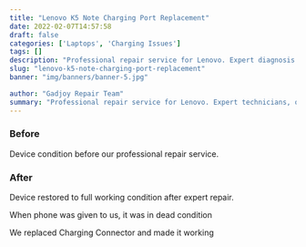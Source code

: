 ```yaml
---
title: "Lenovo K5 Note Charging Port Replacement"
date: 2022-02-07T14:57:58
draft: false
categories: ['Laptops', 'Charging Issues']
tags: []
description: "Professional repair service for Lenovo. Expert diagnosis and quality repairs in Bangalore."
slug: "lenovo-k5-note-charging-port-replacement"
banner: "img/banners/banner-5.jpg"

author: "Gadjoy Repair Team"
summary: "Professional repair service for Lenovo. Expert technicians, quality parts, warranty included."
---
```


### Before

Device condition before our professional repair service.

### After

Device restored to full working condition after expert repair.

When phone was given to us, it was in dead condition

We replaced Charging Connector and made it working